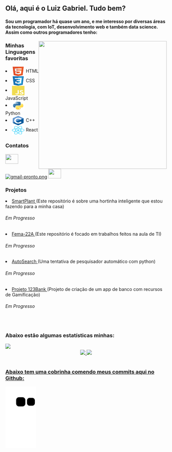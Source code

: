 <h2>Olá, aqui é o Luiz Gabriel. Tudo bem?</h2>
<h4>Sou um programador há quase um ano, e me interesso por diversas áreas da tecnologia, com IoT, desenvolvimento web e também data science. Assim como outros programadores tenho:</h4>
<!--
 <img align="right" height="300" width="200" src="https://imgkub.com/images/2022/06/06/wp5812753-pronto.png">
-->
<img align="right" height="400" width="400" src="https://imgkub.com/images/2022/06/22/rick-and-morty1.png">
  <!--=======================================   LINGUAGENS   =======================================-->
<h3>Minhas Linguagens favoritas</h3>
  
  <li><img align="center" height="30" width="40" src="https://raw.githubusercontent.com/devicons/devicon/master/icons/html5/html5-original.svg"><label>    HTML</label></li>
  <li><img align="center" height="30" width="40" src="https://raw.githubusercontent.com/devicons/devicon/master/icons/css3/css3-original.svg"><label>    CSS</label></li>
 <li><img align="center" height="30" width="40" src="https://raw.githubusercontent.com/devicons/devicon/master/icons/javascript/javascript-plain.svg"><label>    JavaScript</label>
 <li><img align="center" height="30" width="40" src="https://github.com/devicons/devicon/blob/master/icons/python/python-original.svg"><label>    Python</label></li>
 <li><img align="center" height="30" width="40" src="https://raw.githubusercontent.com/devicons/devicon/master/icons/c/c-original.svg"><label>    C++</label></li>
 <li><img align="center" height="30" width="40" src="https://raw.githubusercontent.com/devicons/devicon/master/icons/react/react-original.svg"><label>    React</label></li>
  <!--<li><img align="center" height="30" width="40" src="https://raw.githubusercontent.com/devicons/devicon/master/icons/java/java-original.svg"><label>    Java</label></li>-->
 </div>
 <div>
 <!--=======================================   CONTATOS   =======================================-->
  <h3>Contatos</h3>
<a href="https://www.linkedin.com/in/luiz-gabriel-0aa256241/" target="_blank"><img height="30" width="40" src="https://raw.githubusercontent.com/rahuldkjain/github-profile-readme-generator/master/src/images/icons/Social/linked-in-alt.svg" target="_blank"></a>
<a href = "mailto:luizgabrielgrupe@gmail.com"><img height="48" width="48" src="https://imgkub.com/images/2022/06/22/gmail1.png" alt="gmail-pronto.png" target="_blank"></a>
<a href="https://instagram.com/luiz_gabriel_13" target="_blank"><img height="30" width="40" src="https://raw.githubusercontent.com/rahuldkjain/github-profile-readme-generator/master/src/images/icons/Social/instagram.svg" target="_blank"></a>
</div>

 <!--=======================================   PROJETOS   =======================================-->
<h3>Projetos</h3>
<li><a href="https://github.com/LuizGabe/SmartPlant">SmartPlant </a><label>(Este repositório é sobre uma hortinha inteligente que estou fazendo para a minha casa)<h6>Em Progresso</h6></label></li>
<li><a href="https://github.com/LuizGabe/Fema-22A">Fema-22A </a><label>(Este repositório é focado em trabalhos feitos na aula de TI)<h6>Em Progresso</h6></label></li>
<li><a href="https://github.com/LuizGabe/AutoSearchPython">AutoSearch </a><label>(Uma tentativa de pesquisador automático com python)<h6>Em Progresso</h6></label></li>
<li><a href="https://github.com/LuizGabe/Projeto-123Bank">Projeto 123Bank </a><label>(Projeto de criação de um app de banco com recursos de Gamificação)<h6>Em Progresso</h6></label></li>
<br>

 <!--=======================================   ESTATÍSTICAS   =======================================-->
<h3>Abaixo estão algumas estatísticas minhas:</h3>
<img src="https://komarev.com/ghpvc/?username=LuizGabe&label=Profile%20views&color=0e75b6&style=flat">
<br/>
<div align="center">
<a href="https://github.com/LuizGabe">
<img height="180em" src="https://github-readme-stats.vercel.app/api/top-langs/?username=LuizGabe&border_color=000000&layout=compact&langs_count=7&theme=algolia"/>
<img height="180em" src="https://github-readme-stats.vercel.app/api?username=LuizGabe&show_icons=true&theme=algolia&border_color=000000&include_all_commits=true&count_private=true"/>


</div>
 <br>
 <h3>Abaixo tem uma cobrinha comendo meus commits aqui no Github:</h3>
 
 ![Snake animation](https://github.com/LuizGabe/LuizGabe/blob/output/github-contribution-grid-snake.svg)
